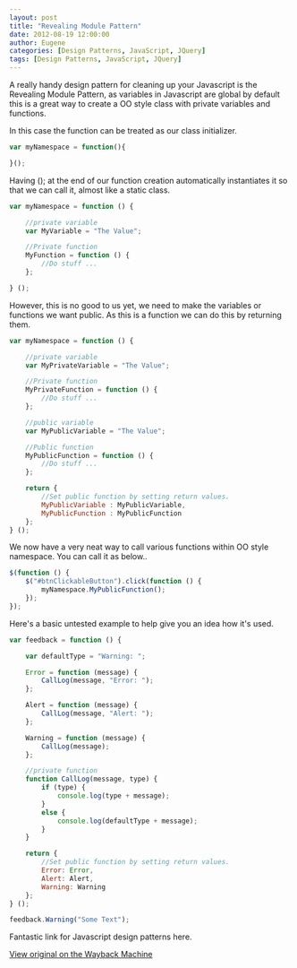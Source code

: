 ```yaml
---
layout: post
title: "Revealing Module Pattern"
date: 2012-08-19 12:00:00
author: Eugene
categories: [Design Patterns, JavaScript, JQuery]
tags: [Design Patterns, JavaScript, JQuery]
---
```


A really handy design pattern for cleaning up your Javascript is the Revealing Module Pattern, as variables in Javascript are global by default this is a great way to create a OO style class with private variables and functions.

In this case the function can be treated as our class initializer.

```js
var myNamespace = function(){

}();
```

Having (); at the end of our function creation automatically instantiates it so that we can call it, almost like a static class.

```js
var myNamespace = function () {

    //private variable
    var MyVariable = "The Value";

    //Private function
    MyFunction = function () {
        //Do stuff ...
    };

} ();
```

However, this is no good to us yet, we need to make the variables or functions we want public. As this is a function we can do this by returning them.

```js
var myNamespace = function () {

    //private variable
    var MyPrivateVariable = "The Value";

    //Private function
    MyPrivateFunction = function () {
        //Do stuff ...
    };

    //public variable
    var MyPublicVariable = "The Value";

    //Public function
    MyPublicFunction = function () {
        //Do stuff ...
    };

    return {
        //Set public function by setting return values.
        MyPublicVariable : MyPublicVariable,
        MyPublicFunction : MyPublicFunction
    };
} ();
```

We now have a very neat way to call various functions within OO style namespace. You can call it as below..

```js
$(function () {
    $("#btnClickableButton").click(function () {
        myNamespace.MyPublicFunction();
    });
});
```

Here's a basic untested example to help give you an idea how it's used.

```js
var feedback = function () {

    var defaultType = "Warning: ";

    Error = function (message) {
        CallLog(message, "Error: ");
    };

    Alert = function (message) {
        CallLog(message, "Alert: ");
    };

    Warning = function (message) {
        CallLog(message);
    };

    //private function
    function CallLog(message, type) {
        if (type) {
            console.log(type + message);
        }
        else {
            console.log(defaultType + message);
        }
    }

    return {
        //Set public function by setting return values.
        Error: Error,
        Alert: Alert,
        Warning: Warning
    };
} ();

feedback.Warning("Some Text");
```

Fantastic link for Javascript design patterns here. 

[View original on the Wayback Machine](https://web.archive.org/web/20161017025120/http://netawakening.azurewebsites.net/page/7/)